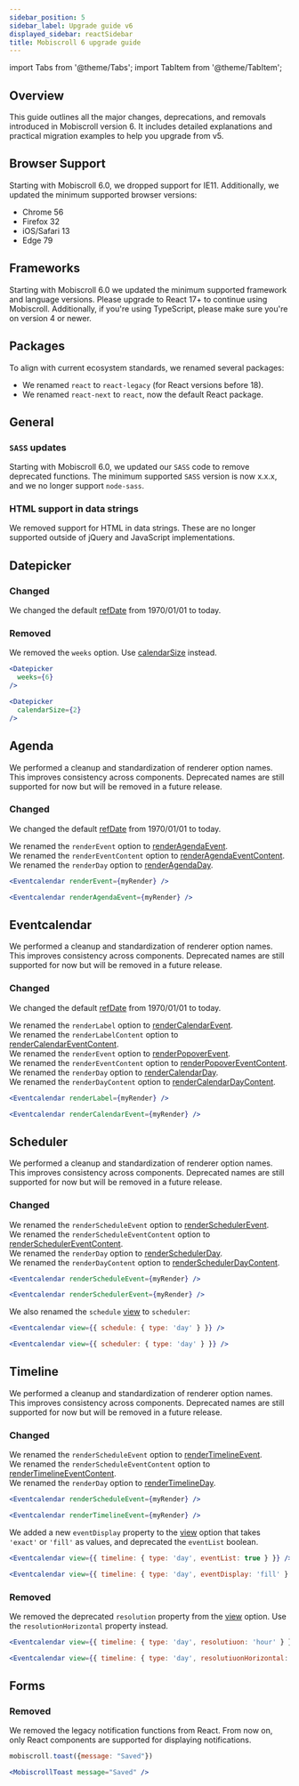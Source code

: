 ```yaml
---
sidebar_position: 5
sidebar_label: Upgrade guide v6
displayed_sidebar: reactSidebar
title: Mobiscroll 6 upgrade guide
---
```


import Tabs from '@theme/Tabs';
import TabItem from '@theme/TabItem';

## Overview

This guide outlines all the major changes, deprecations, and removals introduced in Mobiscroll version 6. It includes detailed explanations and practical migration examples to help you upgrade from v5.

## Browser Support

Starting with Mobiscroll 6.0, we dropped support for IE11. Additionally, we updated the minimum supported browser versions:

* Chrome 56
* Firefox 32
* iOS/Safari 13
* Edge 79

## Frameworks

Starting with Mobiscroll 6.0 we updated the minimum supported framework and language versions. Please upgrade to React 17+ to continue using Mobiscroll. Additionally, if you're using TypeScript, please make sure you're on version 4 or newer.

## Packages

To align with current ecosystem standards, we renamed several packages:

* We renamed `react` to `react-legacy` (for React versions before 18).
* We renamed `react-next` to `react`, now the default React package.

## General

### `SASS` updates

Starting with Mobiscroll 6.0, we updated our `SASS` code to remove deprecated functions. The minimum supported `SASS` version is now x.x.x, and we no longer support `node-sass`.

### HTML support in data strings 

We removed support for HTML in data strings. These are no longer supported outside of jQuery and JavaScript implementations.


## Datepicker

### Changed

We changed the default [refDate](/react/datepicker/api#opt-refDate) from 1970/01/01 to today.

### Removed

We removed the `weeks` option. Use [calendarSize](/react/datepicker/api#opt-calendarSize) instead.

<Tabs>
  <TabItem value="old" label="Old code" default>

```jsx
<Datepicker
  weeks={6}
/>
```

  </TabItem>
  <TabItem value="new" label="New code">

```jsx
<Datepicker
  calendarSize={2}
/>
```

  </TabItem>
</Tabs>

## Agenda

We performed a cleanup and standardization of renderer option names. This improves consistency across components. Deprecated names are still supported for now but will be removed in a future release.

### Changed

We changed the default [refDate](/react/eventcalendar/api#opt-refDate) from 1970/01/01 to today.  

We renamed the `renderEvent` option to [renderAgendaEvent](/react/eventcalendar/api#renderer-renderAgendaEvent).    
We renamed the `renderEventContent` option to [renderAgendaEventContent](/react/eventcalendar/api#renderer-renderAgendaEventContent).   
We renamed the `renderDay` option to [renderAgendaDay](/react/eventcalendar/api#renderer-renderAgendaDay).    

<Tabs>
  <TabItem value="old" label="Old code" default>

```jsx
<Eventcalendar renderEvent={myRender} />
```
  </TabItem>
  <TabItem value="new" label="New code">

```jsx
<Eventcalendar renderAgendaEvent={myRender} />
```
  </TabItem>
</Tabs>


## Eventcalendar

We performed a cleanup and standardization of renderer option names. This improves consistency across components. Deprecated names are still supported for now but will be removed in a future release.

### Changed

We changed the default [refDate](/react/eventcalendar/api#opt-refDate) from 1970/01/01 to today.  

We renamed the `renderLabel` option to [renderCalendarEvent](/react/eventcalendar/api#renderer-renderCalendarEvent).  
We renamed the `renderLabelContent` option to [renderCalendarEventContent](/react/eventcalendar/api#renderer-renderCalendarEventContent).  
We renamed the `renderEvent` option to [renderPopoverEvent](/react/eventcalendar/api#renderer-renderPopoverEvent).  
We renamed the `renderEventContent` option to [renderPopoverEventContent](/react/eventcalendar/api#renderer-renderPopoverEventContent).  
We renamed the `renderDay` option to [renderCalendarDay](/react/eventcalendar/api#renderer-renderCalendarDay).  
We renamed the `renderDayContent` option to [renderCalendarDayContent](/react/eventcalendar/api#renderer-renderCalendarDayContent).  


<Tabs>
  <TabItem value="old" label="Old code" default>

```jsx
<Eventcalendar renderLabel={myRender} />
```

  </TabItem>
  <TabItem value="new" label="New code">

```jsx
<Eventcalendar renderCalendarEvent={myRender} />
```

  </TabItem>
</Tabs>


## Scheduler

We performed a cleanup and standardization of renderer option names. This improves consistency across components. Deprecated names are still supported for now but will be removed in a future release.

### Changed

We renamed the `renderScheduleEvent` option to [renderSchedulerEvent](/react/eventcalendar/api#renderer-renderSchedulerEvent).  
We renamed the `renderScheduleEventContent` option to [renderSchedulerEventContent](/react/eventcalendar/api#renderer-renderSchedulerEventContent).  
We renamed the `renderDay` option to [renderSchedulerDay](/react/eventcalendar/api#renderer-renderSchedulerDay).  
We renamed the `renderDayContent` option to [renderSchedulerDayContent](/react/eventcalendar/api#renderer-renderSchedulerDayContent).  


<Tabs>
  <TabItem value="old" label="Old code" default>

```jsx
<Eventcalendar renderScheduleEvent={myRender} />
```

  </TabItem>
  <TabItem value="new" label="New code">

```jsx
<Eventcalendar renderSchedulerEvent={myRender} />
```

  </TabItem>
</Tabs>

We also renamed the `schedule` [view](/react/eventcalendar/api#opt-view) to `scheduler`:

<Tabs>
  <TabItem value="old" label="Old code" default>

```jsx
<Eventcalendar view={{ schedule: { type: 'day' } }} />
```

  </TabItem>
  <TabItem value="new" label="New code">

```jsx
<Eventcalendar view={{ scheduler: { type: 'day' } }} />
```

  </TabItem>
</Tabs>

## Timeline

We performed a cleanup and standardization of renderer option names. This improves consistency across components. Deprecated names are still supported for now but will be removed in a future release.

### Changed

We renamed the `renderScheduleEvent` option to [renderTimelineEvent](/react/eventcalendar/api#renderer-renderTimelineEvent).  
We renamed the `renderScheduleEventContent` option to [renderTimelineEventContent](/react/eventcalendar/api#renderer-renderTimelineEventContent).  
We renamed the `renderDay` option to [renderTimelineDay](/react/eventcalendar/api#renderer-renderTimelineDay).  


<Tabs>
  <TabItem value="old" label="Old code" default>

```jsx
<Eventcalendar renderScheduleEvent={myRender} />
```

  </TabItem>
  <TabItem value="new" label="New code">

```jsx
<Eventcalendar renderTimelineEvent={myRender} />
```

  </TabItem>
</Tabs>

We added a new `eventDisplay` property to the [view](/react/eventcalendar/api#opt-view) option that takes `'exact'` or `'fill'` as values, and deprecated the `eventList` boolean.

<Tabs>
  <TabItem value="old" label="Old code" default>

```jsx
<Eventcalendar view={{ timeline: { type: 'day', eventList: true } }} />
```

  </TabItem>
  <TabItem value="new" label="New code">

```jsx
<Eventcalendar view={{ timeline: { type: 'day', eventDisplay: 'fill' } }} />
```

  </TabItem>
</Tabs>

### Removed

We removed the deprecated `resolution` property from the [view](/react/eventcalendar/api#opt-view) option. Use the `resolutionHorizontal` property instead.

<Tabs>
  <TabItem value="old" label="Old code" default>

```jsx
<Eventcalendar view={{ timeline: { type: 'day', resolutiuon: 'hour' } }} />
```

  </TabItem>
  <TabItem value="new" label="New code">

```jsx
<Eventcalendar view={{ timeline: { type: 'day', resolutiuonHorizontal: 'hour' } }} />
```

  </TabItem>
</Tabs>


## Forms

### Removed

We removed the legacy notification functions from React. From now on, only React components are supported for displaying notifications.

<Tabs>
  <TabItem value="old" label="Old code" default>

```jsx
mobiscroll.toast({message: "Saved"})
```

  </TabItem>
  <TabItem value="new" label="New code">

```jsx
<MobiscrollToast message="Saved" />
```

  </TabItem>
</Tabs>
